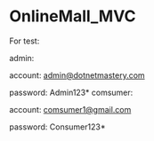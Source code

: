 # OnlineMall_MVC
For test:

admin:

account: admin@dotnetmastery.com

 password: Admin123*
comsumer:

 account: comsumer1@gmail.com
 
 password: Consumer123*

